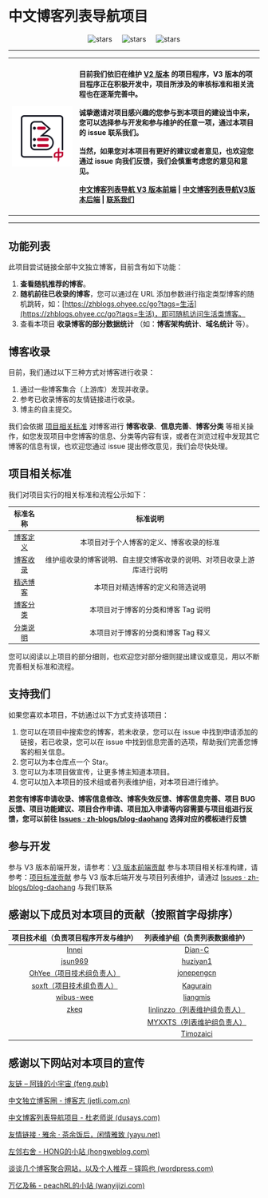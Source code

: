 # 中文博客列表导航项目

<div align="center">
<img src="https://img.shields.io/github/stars/zh-blogs/blog-daohang?style=for-the-badge" referrerpolicy="no-referrer" alt="stars">&nbsp;&nbsp;&nbsp;&nbsp;
<img src="https://img.shields.io/badge/%E7%9B%AE%E5%89%8D%E7%89%88%E6%9C%AC-V2-reen?style=for-the-badge" referrerpolicy="no-referrer" alt="stars">&nbsp;&nbsp;&nbsp;&nbsp;
<img src="https://img.shields.io/badge/%E5%BC%80%E5%8F%91%E4%B8%AD-V3-orange?style=for-the-badge" referrerpolicy="no-referrer" alt="stars">
</div>

---

<table>
<td>
 <img align="right" src="./assets/logo.png" alt="logo" width="300px"/>
</td>
<td>
 <h4>
        <p>
        目前我们依旧在维护 <a href="https://github.com/zh-blogs/v2">V2 版本</a> 的项目程序，V3 版本的项目程序正在积极开发中，项目所涉及的审核标准和相关流程也在逐渐完善中。<br/><br/>
        诚挚邀请对项目感兴趣的您参与到本项目的建设当中来，您可以选择<b>参与开发</b>和<b>参与维护</b>的任意一项，通过本项目的 issue 联系我们。<br/><br/>
        当然，如果您对本项目有更好的建议或者意见，也欢迎您通过 issue 向我们反馈，我们会慎重考虑您的意见和意见。<br/><br/>
        <a href="https://github.com/zh-blogs/frontend">中文博客列表导航 V3 版本前端</a>  |  <a href="https://github.com/zh-blogs/backend">中文博客列表导航V3版本后端</a>  |  <a href="https://github.com/zh-blogs/blog-daohang/issues/new/choose">联系我们</a>
        </p>
    </h4>
</td>
</table>

---

## 功能列表

此项目尝试链接全部中文独立博客，目前含有如下功能：

1. **查看随机推荐的博客**。
2. **随机前往已收录的博客**，您可以通过在 URL 添加参数进行指定类型博客的随机跳转，如：[https://zhblogs.ohyee.cc/go?tags=生活](https://zhblogs.ohyee.cc/go?tags=生活)，即可随机访问生活类博客。
3. 查看本项目 **收录博客的部分数据统计** （如：**博客架构统计**、**域名统计** 等）。

## 博客收录

目前，我们通过以下三种方式对博客进行收录：

1. 通过一些博客集合（上游库）发现并收录。
2. 参考已收录博客的友情链接进行收录。
3. 博主的自主提交。

我们会依据 [项目相关标准](#项目相关标准) 对博客进行 **博客收录**、**信息完善**、**博客分类** 等相关操作，如您发现项目中您博客的信息、分类等内容有误，或者在浏览过程中发现其它博客的信息有误，也欢迎您通过 issue 提出修改意见，我们会尽快处理。

## 项目相关标准

我们对项目实行的相关标准和流程公示如下：

|               标准名称               |                           标准说明                           |
| :----------------------------------: | :----------------------------------------------------------: |
| [博客定义](./document/Definition.md) |           本项目对于个人博客的定义、博客收录的标准           |
|  [博客收录](./document/Included.md)  | 维护组收录的博客说明、自主提交博客收录的说明、对项目收录上游库进行说明 |
|  [精选博客](./document/Selected.md)  |               本项目对精选博客的定义和筛选说明               |
|    [博客分类](./document/Tags.md)    |             本项目对于博客的分类和博客 Tag 说明              |
|  [分类说明](./document/TagsInfo.md)  |             本项目对于博客的分类和博客 Tag 释义              |

您可以阅读以上项目的部分细则，也欢迎您对部分细则提出建议或意见，用以不断完善相关标准和流程。

## 支持我们

如果您喜欢本项目，不妨通过以下方式支持该项目：

1. 您可以在项目中搜索您的博客，若未收录，您可以在 issue 中找到申请添加的链接，若已收录，您可以在 issue 中找到信息完善的选项，帮助我们完善您博客的相关信息。
2. 您可以为本仓库点一个 Star。
3. 您可以为本项目做宣传，让更多博主知道本项目。
4. 您可以加入本项目的技术组或者列表维护组，对本项目进行维护。

**若您有博客申请收录、博客信息修改、博客失效反馈、博客信息完善、项目 BUG 反馈、项目功能建议、项目合作申请、项目加入申请等内容需要与项目组进行反馈，您可以前往 [Issues · zh-blogs/blog-daohang](https://github.com/zh-blogs/blog-daohang/issues/new/choose) 选择对应的模板进行反馈**

## 参与开发

参与 V3 版本前端开发，请参考：[V3 版本前端贡献](https://github.com/zh-blogs/frontend/blob/main/CONTRIBUTING.md)
参与本项目相关标准构建，请参考：[项目标准贡献](./CONTRIBUTING.md)
参与 V3 版本后端开发与项目列表维护，请通过 [Issues · zh-blogs/blog-daohang](https://github.com/zh-blogs/blog-daohang/issues/new/choose) 与我们联系

## 感谢以下成员对本项目的贡献（按照首字母排序）

|         项目技术组（负责项目程序开发与维护）          |                列表维护组（负责列表数据维护）                 |
| :---------------------------------------------------: | :-----------------------------------------------------------: |
|           [Innei](https://github.com/Innei)           |              [Dian-C](https://github.com/Dian-C)              |
|         [jsun969](https://github.com/jsun969)         |            [huziyan1](https://github.com/huziyan1)            |
| [OhYee（项目技术组负责人）](https://github.com/OhYee) |          [jonepengcn](https://github.com/jonepengcn)          |
| [soxft（项目技术组负责人）](https://github.com/soxft) |            [Kagurain](https://github.com/Kagurain)            |
|       [wibus-wee](https://github.com/wibus-wee)       |            [liangmis](https://github.com/liangmis)            |
|            [zkeq](https://github.com/zkeq)            | [linlinzzo（列表维护组负责人）](https://github.com/linlinzzo) |
|                                                       |    [MYXXTS（列表维护组负责人）](https://github.com/MYXXTS)    |
|                                                       |           [Timozaici](https://github.com/Timozaici)           |

## 感谢以下网站对本项目的宣传

[友链 – 阿锋的小宇宙 (feng.pub)](https://feng.pub/links)

[中文独立博客圈 - 博客志 (jetli.com.cn)](http://www.jetli.com.cn/quan.html)

[中文博客列表导航项目 - 杜老师说 (dusays.com)](https://dusays.com/494/)

[友情链接 · 雅余 · 茶余饭后，闲情雅致 (yayu.net)](https://www.yayu.net/links/)

[左邻右舍 - HONG的小站 (hongweblog.com)](https://hongweblog.com/friend)

[谈谈几个博客聚合网站，以及个人推荐 – 铎鸣也 (wordpress.com)](https://zhengduo.wordpress.com/2022/12/09/zh-blogs-site-link/)

[万亿及秭 - peachRL的小站 (wanyijizi.com)](https://wanyijizi.com/)
